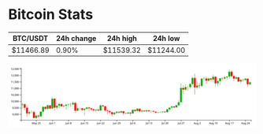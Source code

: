 # Bitcoin Stats

BTC/USDT|24h change|24h high|24h low|
|---|---|---|---|
|$11466.89|0.90%|$11539.32|$11244.00|

<img src="./chart.svg">
